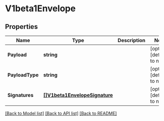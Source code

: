 # V1beta1Envelope

## Properties
Name | Type | Description | Notes
------------ | ------------- | ------------- | -------------
**Payload** | **string** |  | [optional] [default to null]
**PayloadType** | **string** |  | [optional] [default to null]
**Signatures** | [**[]V1beta1EnvelopeSignature**](v1beta1EnvelopeSignature.md) |  | [optional] [default to null]

[[Back to Model list]](../README.md#documentation-for-models) [[Back to API list]](../README.md#documentation-for-api-endpoints) [[Back to README]](../README.md)


